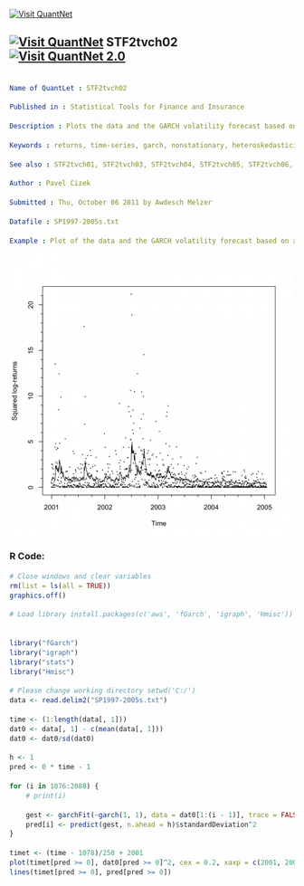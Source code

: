 
[<img src="https://github.com/QuantLet/Styleguide-and-FAQ/blob/master/pictures/banner.png" width="880" alt="Visit QuantNet">](http://quantlet.de/index.php?p=info)

## [<img src="https://github.com/QuantLet/Styleguide-and-Validation-procedure/blob/master/pictures/qloqo.png" alt="Visit QuantNet">](http://quantlet.de/) **STF2tvch02** [<img src="https://github.com/QuantLet/Styleguide-and-Validation-procedure/blob/master/pictures/QN2.png" width="60" alt="Visit QuantNet 2.0">](http://quantlet.de/d3/ia)

```yaml

Name of QuantLet : STF2tvch02

Published in : Statistical Tools for Finance and Insurance

Description : Plots the data and the GARCH volatility forecast based on all historical data.

Keywords : returns, time-series, garch, nonstationary, heteroskedasticity

See also : STF2tvch01, STF2tvch03, STF2tvch04, STF2tvch05, STF2tvch06, STF2tvch07

Author : Pavel Cizek

Submitted : Thu, October 06 2011 by Awdesch Melzer

Datafile : SP1997-2005s.txt

Example : Plot of the data and the GARCH volatility forecast based on all historical data.

```

![Picture1](plot.png)


### R Code:
```r
# Close windows and clear variables
rm(list = ls(all = TRUE))
graphics.off()

# Load library install.packages(c('aws', 'fGarch', 'igraph', 'Hmisc'))


library("fGarch")
library("igraph")
library("stats")
library("Hmisc")

# Please change working directory setwd('C:/')
data <- read.delim2("SP1997-2005s.txt")

time <- (1:length(data[, 1]))
dat0 <- data[, 1] - c(mean(data[, 1]))
dat0 <- dat0/sd(dat0)

h <- 1
pred <- 0 * time - 1

for (i in 1076:2088) {
    # print(i)
    
    gest <- garchFit(~garch(1, 1), data = dat0[1:(i - 1)], trace = FALSE, include.mean = FALSE)
    pred[i] <- predict(gest, n.ahead = h)$standardDeviation^2
}

timet <- (time - 1078)/250 + 2001
plot(timet[pred >= 0], dat0[pred >= 0]^2, cex = 0.2, xaxp = c(2001, 2005, 4), xlab = "Time", ylab = "Squared log-returns")
lines(timet[pred >= 0], pred[pred >= 0])
 

```
